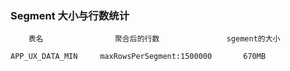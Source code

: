 ### Segment 大小与行数统计
````
    表名                聚合后的行数               sgement的大小 
    
APP_UX_DATA_MIN		maxRowsPerSegment:1500000	    670MB





````

